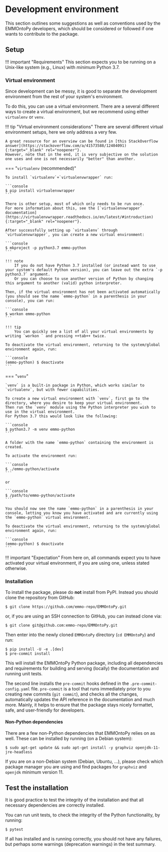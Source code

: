 # Development environment

<!-- markdownlint-disable MD046 MD014 -->

This section outlines some suggestions as well as conventions used by the EMMOntoPy developers, which should be considered or followed if one wants to contribute to the package.

## Setup

!!! important "Requirements"
    This section expects you to be running on a Unix-like system (e.g., Linux) with *minimum* Python 3.7.

### Virtual environment

Since development can be messy, it is good to separate the development environment from the rest of your system's environment.

To do this, you can use a virtual environment.
There are a several different ways to create a virtual environment, but we recommend using either `virtualenv` or `venv`.

!!! tip "Virtual environment considerations"
    There are several different virtual environment setups, here we only address a very few.

    A great resource for an overview can be found in [this StackOverflow answer](https://stackoverflow.com/a/41573588/12404091){:target="_blank" rel="noopener"}.
    However, note that in the end, it is very subjective on the solution one uses and one is not necessarily "better" than another.

=== "`virtualenv` (recommended)"

    To install `virtualenv`+`virtualenvwrapper` run:

    ```console
    $ pip install virtualenvwrapper
    ```

    There is other setup, most of which only needs to be run once.
    For more information about this, see the [`virtualenvwrapper` documentation](https://virtualenvwrapper.readthedocs.io/en/latest/#introduction){:target="_blank" rel="noopener"}.

    After successfully setting up `virtualenv` through `virtualenvwrapper`, you can create a new virtual environment:

    ```console
    $ mkproject -p python3.7 emmo-python
    ```

    !!! note
        If you do not have Python 3.7 installed (or instead want to use your system's default Python version), you can leave out the extra `-p python3.7` argument.  
        Or you can choose to use another version of Python by changing this argument to another (valid) python interpreter.

    Then, if the virtual environment has not been activated automatically (you should see the name `emmo-python` in a parenthesis in your console), you can run:

    ```console
    $ workon emmo-python
    ```

    !!! tip
        You can quickly see a list of all your virtual environments by writing `workon ` and pressing ++tab++ twice.

    To deactivate the virtual environment, returning to the system/global environment again, run:

    ```console
    (emmo-python) $ deactivate
    ```

=== "`venv`"

    `venv` is a built-in package in Python, which works similar to `virtualenv`, but with fewer capabilities.

    To create a new virtual environment with `venv`, first go to the directory, where you desire to keep your virtual environment.
    Then run the `venv` module using the Python interpreter you wish to use in the virtual environment.
    For Python 3.7 this would look like the following:

    ```console
    $ python3.7 -m venv emmo-python
    ```

    A folder with the name `emmo-python` containing the environment is created.

    To activate the environment run:

    ```console
    $ ./emmo-python/activate
    ```

    or

    ```console
    $ /path/to/emmo-python/activate
    ```

    You should now see the name `emmo-python` in a parenthesis in your console, letting you know you have activated and are currently using the `emmo-python` virtual environment.

    To deactivate the virtual environment, returning to the system/global environment again, run:

    ```console
    (emmo-python) $ deactivate
    ```

!!! important "Expectation"
    From here on, all commands expect you to have activated your virtual environment, if you are using one, unless stated otherwise.

### Installation

To install the package, please do **not** install from PyPI.
Instead you should clone the repository from GitHub:

```console
$ git clone https://github.com/emmo-repo/EMMOntoPy.git
```

or, if you are using an SSH connection to GitHub, you can instead clone via:

```console
$ git clone git@github.com:emmo-repo/EMMOntoPy.git
```

Then enter into the newly cloned `EMMOntoPy` directory (`cd EMMOntoPy`) and run:

```console
$ pip install -U -e .[dev]
$ pre-commit install
```

This will install the EMMOntoPy Python package, including all dependencies and requirements for building and serving (locally) the documentation and running unit tests.

The second line installs the `pre-commit` hooks defined in the `.pre-commit-config.yaml` file.
`pre-commit` is a tool that runs immediately prior to you creating new commits (`git commit`), and checks all the changes, automatically updates the API reference in the documentation and much more.
Mainly, it helps to ensure that the package stays nicely formattet, safe, and user-friendly for developers.

#### Non-Python dependencies

There are a few non-Python dependencies that EMMOntoPy relies on as well.
These can be installed by running (on a Debian system):

```console
$ sudo apt-get update && sudo apt-get install -y graphviz openjdk-11-jre-headless
```

If you are on a non-Debian system (Debian, Ubuntu, ...), please check which package manager you are using and find packages for `graphviz` and `openjdk` minimum version 11.

## Test the installation

It is good practice to test the integrity of the installation and that all necessary dependencies are correctly installed.

You can run unit tests, to check the integrity of the Python functionality, by running:

```console
$ pytest
```

If all has installed and is running correctly, you should not have any failures, but perhaps some warnings (deprecation warnings) in the test summary.
